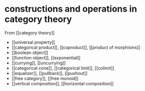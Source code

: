 # constructions and operations in category theory
From [[category theory]]

- [[universal property]]
- [[categorical product]], [[coproduct]], [[product of morphisms]]
- [[boolean object]]
- [[function object]], [[exponential]]
- [[currying]], [[uncurrying]]
- [[categorical cone]], [[categorical limit]], [[colimit]]
- [[equalizer]], [[pullback]], [[pushout]]
- [[free category]], [[free monoid]]
- [[vertical composition]], [[horizontal composition]]